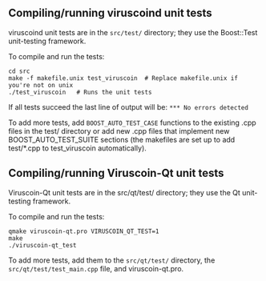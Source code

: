 Compiling/running viruscoind unit tests
------------------------------------

viruscoind unit tests are in the `src/test/` directory; they
use the Boost::Test unit-testing framework.

To compile and run the tests:

	cd src
	make -f makefile.unix test_viruscoin  # Replace makefile.unix if you're not on unix
	./test_viruscoin   # Runs the unit tests

If all tests succeed the last line of output will be:
`*** No errors detected`

To add more tests, add `BOOST_AUTO_TEST_CASE` functions to the existing
.cpp files in the test/ directory or add new .cpp files that
implement new BOOST_AUTO_TEST_SUITE sections (the makefiles are
set up to add test/*.cpp to test_viruscoin automatically).


Compiling/running Viruscoin-Qt unit tests
---------------------------------------

Viruscoin-Qt unit tests are in the src/qt/test/ directory; they
use the Qt unit-testing framework.

To compile and run the tests:

	qmake viruscoin-qt.pro VIRUSCOIN_QT_TEST=1
	make
	./viruscoin-qt_test

To add more tests, add them to the `src/qt/test/` directory,
the `src/qt/test/test_main.cpp` file, and viruscoin-qt.pro.
